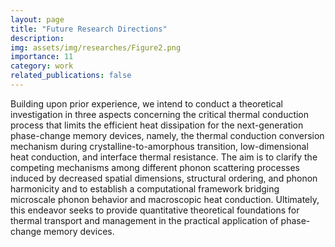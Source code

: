 ```yaml
---
layout: page
title: "Future Research Directions"
description:  
img: assets/img/researches/Figure2.png
importance: 11
category: work
related_publications: false
---
```

<p> </p> 
<p> </p> 
<p> </p> 
Building upon prior experience, we intend to conduct a theoretical investigation in three aspects concerning the critical thermal conduction process that limits the efficient heat dissipation for the next-generation phase-change memory devices, namely, the thermal conduction conversion mechanism during crystalline-to-amorphous transition, low-dimensional heat conduction, and interface thermal resistance. The aim is to clarify the competing mechanisms among different phonon scattering processes induced by decreased spatial dimensions, structural ordering, and phonon harmonicity and to establish a computational framework bridging microscale phonon behavior and macroscopic heat conduction. Ultimately, this endeavor seeks to provide
quantitative theoretical foundations for thermal transport and management in the practical application of phase-change memory devices.
